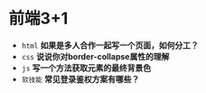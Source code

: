 # 前端3+1
- `html` **如果是多人合作一起写一个页面，如何分工？**
- `css` **说说你对border-collapse属性的理解**
- `js` **写一个方法获取元素的最终背景色**
- `软技能` **常见登录鉴权方案有哪些？**

